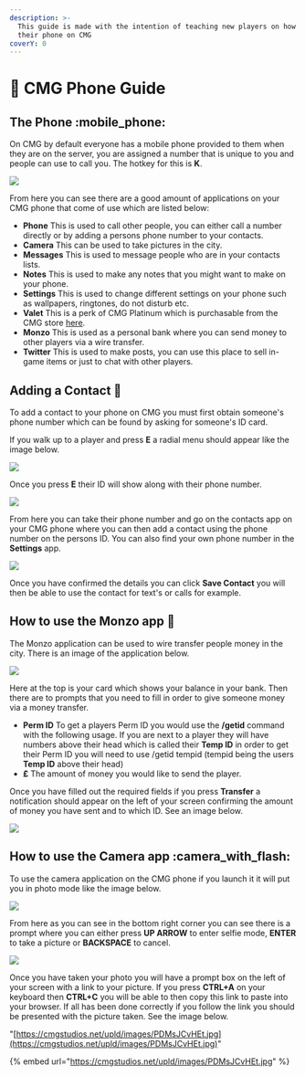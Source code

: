 ```yaml
---
description: >-
  This guide is made with the intention of teaching new players on how to use
  their phone on CMG
coverY: 0
---
```


# 📱 CMG Phone Guide

## The Phone :mobile\_phone:

On CMG by default everyone has a mobile phone provided to them when they are on the server, you are assigned a number that is unique to you and people can use to call you. The hotkey for this is **K**.

![](<.gitbook/assets/image (61).png>)

From here you can see there are a good amount of applications on your CMG phone that come of use which are listed below:

* **Phone** This is used to call other people, you can either call a number directly or by adding a persons phone number to your contacts.
* **Camera** This can be used to take pictures in the city.
* **Messages** This is used to message people who are in your contacts lists.
* **Notes** This is used to make any notes that you might want to make on your phone.
* **Settings** This is used to change different settings on your phone such as wallpapers, ringtones, do not disturb etc.
* **Valet** This is a perk of CMG Platinum which is purchasable from the CMG store [here](https://store.cmgstudios.net/category/subscriptions).
* **Monzo** This is used as a personal bank where you can send money to other players via a wire transfer.
* **Twitter** This is used to make posts, you can use this place to sell in-game items or just to chat with other players.

## Adding a Contact :scroll:

To add a contact to your phone on CMG you must first obtain someone's phone number which can be found by asking for someone's ID card.

If you walk up to a player and press **E** a radial menu should appear like the image below.

![](<.gitbook/assets/image (109).png>)

Once you press **E** their ID will show along with their phone number.

![](<.gitbook/assets/image (6).png>)

From here you can take their phone number and go on the contacts app on your CMG phone where you can then add a contact using the phone number on the persons ID. You can also find your own phone number in the **Settings** app.

![](<.gitbook/assets/image (13).png>)

Once you have confirmed the details you can click **Save Contact** you will then be able to use the contact for text's or calls for example.

## How to use the Monzo app :bank:

The Monzo application can be used to wire transfer people money in the city. There is an image of the application below.

![](<.gitbook/assets/image (7).png>)

Here at the top is your card which shows your balance in your bank. Then there are to prompts that you need to fill in order to give someone money via a money transfer.

* **Perm ID** To get a players Perm ID you would use the **/getid** command with the following usage. If you are next to a player they will have numbers above their head which is called their **Temp ID** in order to get their Perm ID you will need to use /getid tempid (tempid being the users **Temp ID** above their head)
* **£** The amount of money you would like to send the player.

Once you have filled out the required fields if you press **Transfer** a notification should appear on the left of your screen confirming the amount of money you have sent and to which ID. See an image below.

![](<.gitbook/assets/image (51).png>)

## How to use the Camera app :camera\_with\_flash:

To use the camera application on the CMG phone if you launch it it will put you in photo mode like the image below.

![](<.gitbook/assets/image (84).png>)

From here as you can see in the bottom right corner you can see there is a prompt where you can either press **UP ARROW** to enter selfie mode, **ENTER** to take a picture or **BACKSPACE** to cancel.

![](<.gitbook/assets/image (75).png>)

Once you have taken your photo you will have a prompt box on the left of your screen with a link to your picture. If you press **CTRL+A** on your keyboard then **CTRL+C** you will be able to then copy this link to paste into your browser. If all has been done correctly if you follow the link you should be presented with the picture taken. See the image below.

"[https://cmgstudios.net/upld/images/PDMsJCvHEt.jpg](https://cmgstudios.net/upld/images/PDMsJCvHEt.jpg)"

{% embed url="https://cmgstudios.net/upld/images/PDMsJCvHEt.jpg" %}

